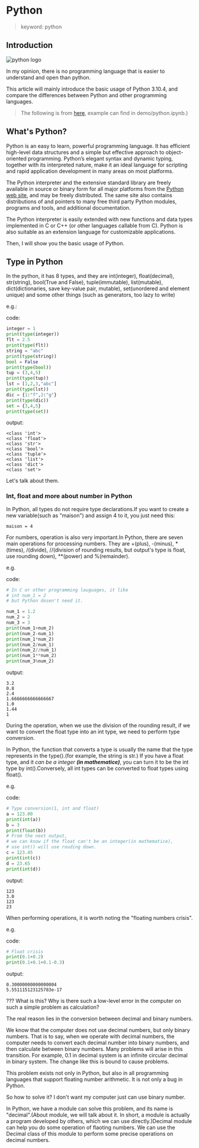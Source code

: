 # Python

> keyword: python

## Introduction

![python logo](aseets/python-1.jpeg)

In my opinion, there is no programming language that is easier to understand and open than python.

This article will mainly introduce the basic usage of Python 3.10.4, and compare the differences between Python and other programming languages.

> The following is from [here](https://docs.python.org), example can find in demo/python.ipynb.)

## What's Python?

Python is an easy to learn, powerful programming language. It has efficient high-level data structures and a simple but effective approach to object-oriented programming. Python’s elegant syntax and dynamic typing, together with its interpreted nature, make it an ideal language for scripting and rapid application development in many areas on most platforms.

The Python interpreter and the extensive standard library are freely available in source or binary form for all major platforms from the [Python web site](https://www.python.org/), and may be freely distributed. The same site also contains distributions of and pointers to many free third party Python modules, programs and tools, and additional documentation.

The Python interpreter is easily extended with new functions and data types implemented in C or C++ (or other languages callable from C). Python is also suitable as an extension language for customizable applications.

Then, I will show you the basic usage of Python.

## Type in Python

In the python, it has 8 types, and they are int(integer), float(decimal), str(string), bool(True and False), tuple(immutable), list(mutable), dict(dictionaries, save key-value pair, mutable), set(unordered and element unique) and some other things (such as generators, too lazy to write)

e.g.:

code:

```py
integer = 1
print(type(integer))
flt = 2.5
print(type(flt))
string = "abc"
print(type(string))
bool = False
print(type(bool))
tup = (3,4,5)
print(type(tup))
lst = [1,2,3,"abc"]
print(type(lst))
dic = {1:"f",2:"g"}
print(type(dic))
set = {3,4,5}
print(type(set))
```

output:

```text
<class 'int'>
<class 'float'>
<class 'str'>
<class 'bool'>
<class 'tuple'>
<class 'list'>
<class 'dict'>
<class 'set'>
```

Let's talk about them.

### Int, float and more about number in Python

In Python, all types do not require type declarations.If you want to create a new variable(such as "maison") and assign 4 to it, you just need this:

`
maison = 4
`

For numbers, operation is also very important.In Python, there are seven main operations for processing numbers. They are +(plus), -(minus), *(times), /(divide), //(division of rounding results, but output's type is float, use rounding down), **(power) and %(remainder).

e.g.

code:

```py
# In C or other programming lauguages, it like
# int num_1 = 2
# but Python dosen't need it.

num_1 = 1.2
num_2 = 2
num_3 = 3
print(num_1+num_2)
print(num_2-num_1)
print(num_1*num_2)
print(num_2/num_1)
print(num_2//num_1)
print(num_1**num_2)
print(num_3%num_2)
```

output:

```text
3.2
0.8
2.4
1.6666666666666667
1.0
1.44
1
```

During the operation, when we use the division of the rounding result, if we want to convert the float type into an int type, we need to perform type conversion.

In Python, the function that converts a type is usually the name that the type represents in the type().(for example, the string is str.) If you have a float type, and it *can be a integer **(in mathematice)***, you can turn it to be the int type by int().Conversely, all int types can be converted to float types using float().

e.g.

code:

```py
# Type conversion(1, int and float)
a = 123.00
print(int(a))
b = 3
print(float(b))
# From the next output, 
# we can know if the float can't be an integer(in mathematice), 
# use int() will use rouding down.
c = 123.45
print(int(c))
d = 23.65
print(int(d))
```

output:

```text
123
3.0
123
23
```

When performing operations, it is worth noting the "floating numbers crisis".

e.g.

code:

``` py
# Float crisis
print(0.1+0.2)
print(0.1+0.1+0.1-0.3)
```

output:

```text
0.30000000000000004
5.551115123125783e-17
```

???
What is this? Why is there such a low-level error in the computer on such a simple problem as calculation?

The real reason lies in the conversion between decimal and binary numbers.

We know that the computer does not use decimal numbers, but only binary numbers. That is to say, when we operate with decimal numbers, the computer needs to convert each decimal number into binary numbers, and then calculate between binary numbers. Many problems will arise in this transition. For example, 0.1 in decimal system is an infinite circular decimal in binary system. The change like this is bound to cause problems.

This problem exists not only in Python, but also in all programming languages that support floating number arithmetic. It is not only a bug in Python.

So how to solve it? I don't want my computer just can use binary number.

In Python, we have a module can solve this problem, and its name is "decimal".(About module, we will talk about it. In short, a module is actually a program developed by others, which we can use directly.)Decimal module can help you do
some operation of flaoting numbers. We can use the Decimal class of this module to perform some precise operations on decimal numbers.